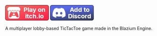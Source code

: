 <div style="display:none"><!-- Meta Data -->
<meta name="cover-image" content="/static/assets/games/tictactoe/cover.png">
<meta name="short-description" content="A multiplayer lobby-based TicTacToe game made in the Blazium Engine.">
<meta name="game-name" content="Project TicTacToe">
</div>

<div>
<!-- <a href="https://tictactoe.blazium.app" target="_blank">
<img src="/static/assets/buttons/web_button.webp" class="indiedb"></a> -->
<a href="https://blaziumengine.itch.io/project-tictactoe" target="_blank">
<img src="/static/assets/buttons/itchio_button.webp" class="indiedb"></a>
<a href="https://discord.com/oauth2/authorize?client_id=1356561221616402432" target="_blank">
<img src="/static/assets/buttons/discord_button.webp" class="indiedb"></a>
<!-- <iframe style="min-height:190px" src="https://store.steampowered.com/widget/3418850"></iframe> -->
</div>

A multiplayer lobby-based TicTacToe game made in the Blazium Engine.
